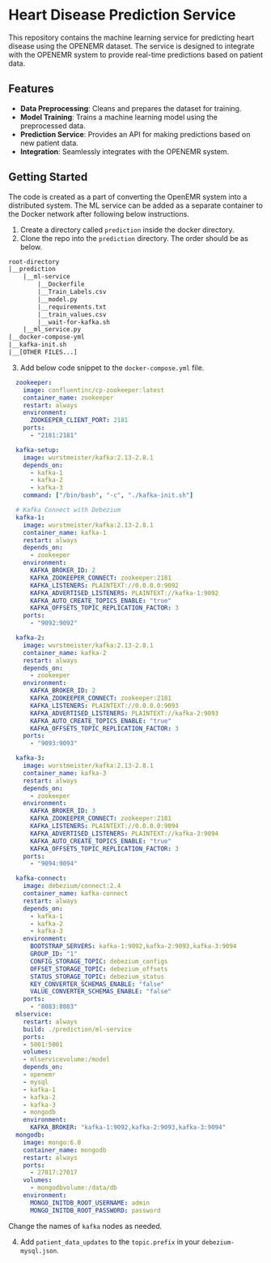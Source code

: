 # Heart Disease Prediction Service

This repository contains the machine learning service for predicting heart disease using the OPENEMR dataset. The service is designed to integrate with the OPENEMR system to provide real-time predictions based on patient data.

## Features

- **Data Preprocessing**: Cleans and prepares the dataset for training.
- **Model Training**: Trains a machine learning model using the preprocessed data.
- **Prediction Service**: Provides an API for making predictions based on new patient data.
- **Integration**: Seamlessly integrates with the OPENEMR system.

## Getting Started

The code is created as a part of converting the OpenEMR system into a distributed system. The ML service can be added as a separate container to the Docker network after following below instructions. 

1. Create a directory called `prediction` inside the docker directory. 
2. Clone the repo into the `prediction` directory. The order should be as below.

```txt
root-directory
|__prediction
    |__ml-service
        |__Dockerfile  
        |__Train_Labels.csv  
        |__model.py  
        |__requirements.txt  
        |__train_values.csv  
        |__wait-for-kafka.sh
    |__ml_service.py
|__docker-compose-yml
|__kafka-init.sh
|__[OTHER FILES...]        
```

3. Add below code snippet to the `docker-compose.yml` file. 

```yml
  zookeeper:
    image: confluentinc/cp-zookeeper:latest
    container_name: zookeeper
    restart: always
    environment:
      ZOOKEEPER_CLIENT_PORT: 2181
    ports:
      - "2181:2181"

  kafka-setup:
    image: wurstmeister/kafka:2.13-2.8.1
    depends_on:
      - kafka-1
      - kafka-2
      - kafka-3
    command: ["/bin/bash", "-c", "./kafka-init.sh"]

  # Kafka Connect with Debezium
  kafka-1:
    image: wurstmeister/kafka:2.13-2.8.1
    container_name: kafka-1
    restart: always
    depends_on:
      - zookeeper
    environment:
      KAFKA_BROKER_ID: 2
      KAFKA_ZOOKEEPER_CONNECT: zookeeper:2181
      KAFKA_LISTENERS: PLAINTEXT://0.0.0.0:9092
      KAFKA_ADVERTISED_LISTENERS: PLAINTEXT://kafka-1:9092
      KAFKA_AUTO_CREATE_TOPICS_ENABLE: "true"
      KAFKA_OFFSETS_TOPIC_REPLICATION_FACTOR: 3
    ports:
      - "9092:9092"

  kafka-2:
    image: wurstmeister/kafka:2.13-2.8.1
    container_name: kafka-2
    restart: always
    depends_on:
      - zookeeper
    environment:
      KAFKA_BROKER_ID: 2
      KAFKA_ZOOKEEPER_CONNECT: zookeeper:2181
      KAFKA_LISTENERS: PLAINTEXT://0.0.0.0:9093
      KAFKA_ADVERTISED_LISTENERS: PLAINTEXT://kafka-2:9093
      KAFKA_AUTO_CREATE_TOPICS_ENABLE: "true"
      KAFKA_OFFSETS_TOPIC_REPLICATION_FACTOR: 3
    ports:
      - "9093:9093"

  kafka-3:
    image: wurstmeister/kafka:2.13-2.8.1
    container_name: kafka-3
    restart: always
    depends_on:
      - zookeeper
    environment:
      KAFKA_BROKER_ID: 3
      KAFKA_ZOOKEEPER_CONNECT: zookeeper:2181
      KAFKA_LISTENERS: PLAINTEXT://0.0.0.0:9094
      KAFKA_ADVERTISED_LISTENERS: PLAINTEXT://kafka-3:9094
      KAFKA_AUTO_CREATE_TOPICS_ENABLE: "true"
      KAFKA_OFFSETS_TOPIC_REPLICATION_FACTOR: 3
    ports:
      - "9094:9094"

  kafka-connect:
    image: debezium/connect:2.4
    container_name: kafka-connect
    restart: always
    depends_on:
      - kafka-1
      - kafka-2
      - kafka-3
    environment:
      BOOTSTRAP_SERVERS: kafka-1:9092,kafka-2:9093,kafka-3:9094
      GROUP_ID: "1"
      CONFIG_STORAGE_TOPIC: debezium_configs
      OFFSET_STORAGE_TOPIC: debezium_offsets
      STATUS_STORAGE_TOPIC: debezium_status
      KEY_CONVERTER_SCHEMAS_ENABLE: "false"
      VALUE_CONVERTER_SCHEMAS_ENABLE: "false"
    ports:
      - "8083:8083"
  mlservice:
    restart: always
    build: ./prediction/ml-service
    ports:
    - 5001:5001
    volumes:
    - mlservicevolume:/model
    depends_on:
    - openemr
    - mysql
    - kafka-1
    - kafka-2
    - kafka-3
    - mongodb
    environment:
      KAFKA_BROKER: "kafka-1:9092,kafka-2:9093,kafka-3:9094"
  mongodb:
    image: mongo:6.0
    container_name: mongodb
    restart: always
    ports:
      - 27017:27017
    volumes:
      - mongodbvolume:/data/db
    environment:
      MONGO_INITDB_ROOT_USERNAME: admin
      MONGO_INITDB_ROOT_PASSWORD: password
```

Change the names of `kafka` nodes as needed. 

4. Add `patient_data_updates` to the `topic.prefix` in your `debezium-mysql.json`. 
